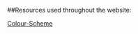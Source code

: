 ##Resources used throughout the website:

[Colour-Scheme](https://colorhunt.co/palette/000d6b9c19e0ff5da299ddcc)